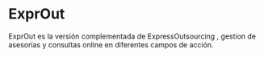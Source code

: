 # ExprOut
ExprOut es la versión complementada de ExpressOutsourcing , gestion de asesorías y consultas online en diferentes campos de acción.
